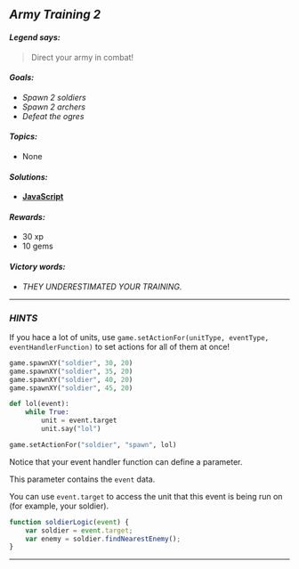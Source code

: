 ## _Army Training 2_

#### _Legend says:_
> Direct your army in combat!

#### _Goals:_
+ _Spawn 2 soldiers_
+ _Spawn 2 archers_
+ _Defeat the ogres_

#### _Topics:_
+ None

#### _Solutions:_
+ **[JavaScript](armyTraining2.js)**

#### _Rewards:_
+ 30 xp
+ 10 gems

#### _Victory words:_
+ _THEY UNDERESTIMATED YOUR TRAINING._

___

### _HINTS_

If you hace a lot of units, use `game.setActionFor(unitType, eventType, eventHandlerFunction)` to set actions for all of them at once!

```python
game.spawnXY("soldier", 30, 20)
game.spawnXY("soldier", 35, 20)
game.spawnXY("soldier", 40, 20)
game.spawnXY("soldier", 45, 20)

def lol(event):
    while True:
        unit = event.target
        unit.say("lol")

game.setActionFor("soldier", "spawn", lol)
```

Notice that your event handler function can define a parameter.

This parameter contains the `event` data.

You can use `event.target` to access the unit that this event is being run on (for example, your soldier).

```javascript
function soldierLogic(event) {
    var soldier = event.target;
    var enemy = soldier.findNearestEnemy();
}
```

___
